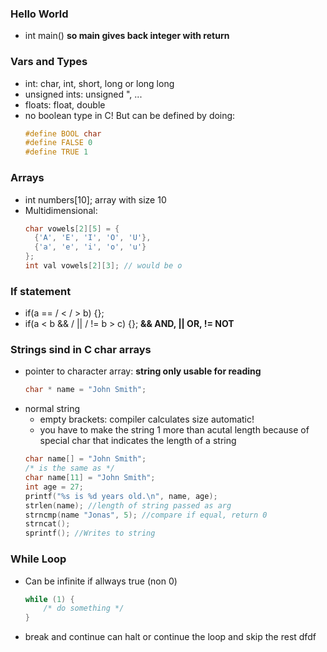 ### Hello World
- int main() __so main gives back integer with return__



### Vars and Types
- int: char, int, short, long or long long
- unsigned ints: unsigned ", ...
- floats: float, double
- no boolean type in C! But can be defined by doing:
    ```c
    #define BOOL char
    #define FALSE 0
    #define TRUE 1
    ```


### Arrays
- int numbers[10]; array with size 10
- Multidimensional:
    ```c
    char vowels[2][5] = {
      {'A', 'E', 'I', 'O', 'U'},
      {'a', 'e', 'i', 'o', 'u'}
    };
    int val vowels[2][3]; // would be o
    ```


### If statement
- if(a == / < / > b) {};
- if(a < b && / || / != b > c) {}; __&& AND, || OR, != NOT__



### Strings sind in C char arrays
- pointer to character array: __string only usable for reading__
    ```c
    char * name = "John Smith";
    ```
- normal string
    - empty brackets: compiler calculates size automatic!
    - you have to make the string 1 more than acutal length 
        because of special char that indicates the length of a string
    ```c
    char name[] = "John Smith";
    /* is the same as */
    char name[11] = "John Smith";
    int age = 27;
    printf("%s is %d years old.\n", name, age);
    strlen(name); //length of string passed as arg
    strncmp(name "Jonas", 5); //compare if equal, return 0
    strncat();
    sprintf(); //Writes to string
    ```

### While Loop
- Can be infinite if allways true (non 0)
    ```c
    while (1) {
        /* do something */
    }
    ```
- break and continue can halt or continue the loop and skip the rest
dfdf
